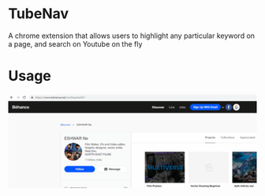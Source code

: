 # TubeNav
A chrome extension that allows users to highlight any particular keyword on a page, and search on Youtube on the fly
# Usage
![Working](./tubenav.gif)